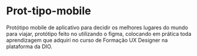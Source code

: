 # Prot-tipo-mobile
Protótipo mobile de aplicativo para decidir os melhores lugares do mundo para viajar, protótipo feito no utilizando o figma, colocando em prática  toda aprendizagem que adquiri no curso de Formação UX Designer na plataforma da DIO.
